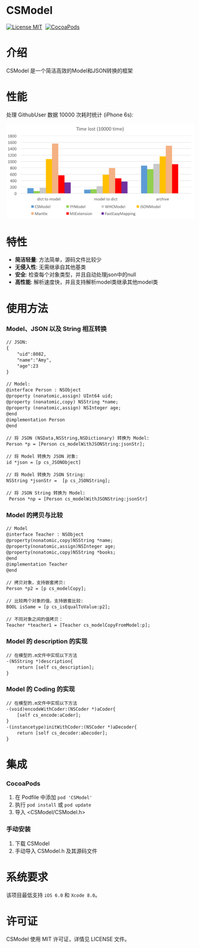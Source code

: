CSModel
==============

[![License MIT](https://img.shields.io/badge/license-MIT-green.svg?style=flat)](https://raw.githubusercontent.com/Chasel-Shao/CSModel/master/LICENSE)&nbsp;
[![CocoaPods](http://img.shields.io/cocoapods/v/CSModel.svg?style=flat)](http://cocoapods.org/pods/CSModel)&nbsp;

介绍
==============
CSModel 是一个简洁高效的Model和JSON转换的框架<br/>


性能
==============
处理 GithubUser 数据 10000 次耗时统计 (iPhone 6s):

![Benchmark result](https://raw.githubusercontent.com/Chasel-Shao/CSModel/master/Benchmark/result.png
)



特性
==============

- **简洁轻量**: 方法简单，源码文件比较少
- **无侵入性**: 无需继承自其他基类
- **安全**: 检查每个对象类型，并且自动处理json中的null
- **高性能**: 解析速度快，并且支持解析model类继承其他model类

使用方法
==============

### Model、JSON 以及 String 相互转换
```objc
// JSON:
{
    "uid":8082,
    "name":"Amy",
    "age":23
}

// Model:
@interface Person : NSObject
@property (nonatomic,assign) UInt64 uid;
@property (nonatomic,copy) NSString *name;
@property (nonatomic,assign) NSInteger age;
@end
@implementation Person
@end
	
// 将 JSON (NSData,NSString,NSDictionary) 转换为 Model:
Person *p = [Person cs_modelWithJSONString:jsonStr];
	
// 将 Model 转换为 JSON 对象:
id *json = [p cs_JSONObject]

// 将 Model 转换为 JSON String:
NSString *jsonStr =  [p cs_JSONString];

// 将 JSON String 转换为 Model:
 Person *np = [Person cs_modelWithJSONString:jsonStr]
```
### Model 的拷贝与比较
```objc
// Model 
@interface Teacher : NSObject
@property(nonatomic,copy)NSString *name;
@property(nonatomic,assign)NSInteger age;
@property(nonatomic,copy)NSString *books;
@end
@implementation Teacher
@end

// 拷贝对象，支持嵌套拷贝:
Person *p2 = [p cs_modelCopy];

// 比较两个对象的值，支持嵌套比较:
BOOL isSame = [p cs_isEqualToValue:p2];

// 不同对象之间的值拷贝：
Teacher *teacher1 = [Teacher cs_modelCopyFromModel:p];
```
### Model 的 description 的实现
```objc
// 在模型的.m文件中实现以下方法
-(NSString *)description{
    return [self cs_description];
}
```
### Model 的 Coding 的实现
```objc
// 在模型的.m文件中实现以下方法
-(void)encodeWithCoder:(NSCoder *)aCoder{
    [self cs_encode:aCoder];
}
-(instancetype)initWithCoder:(NSCoder *)aDecoder{
    return [self cs_decoder:aDecoder];
}
```
集成
==============

### CocoaPods

1. 在 Podfile 中添加 `pod 'CSModel'`
2. 执行 `pod install` 或 `pod update`
3. 导入 \<CSModel/CSModel.h\>


### 手动安装

1. 下载 CSModel 
2. 手动导入 CSModel.h 及其源码文件



系统要求
==============
该项目最低支持 `iOS 6.0` 和 `Xcode 8.0`。


许可证
==============
CSModel 使用 MIT 许可证，详情见 LICENSE 文件。


